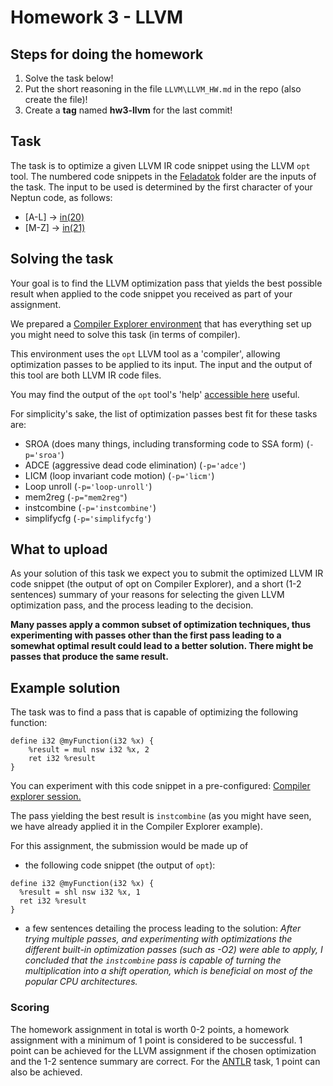 # Homework 3 - LLVM

## Steps for doing the homework

1. Solve the task below!
2. Put the short reasoning in the file `LLVM\LLVM_HW.md` in the repo (also create the file)!
3. Create a **tag** named **hw3-llvm** for the last commit!

## Task

The task is to optimize a given LLVM IR code snippet using the LLVM `opt` tool.
The numbered code snippets in the [Feladatok](./Feladatok) folder are the inputs of the task. The input to be used is determined by the first character of your Neptun code, as follows:
* [A-L] -> [in(20)](./Feladatok/in%20(20).ll)
* [M-Z] -> [in(21)](./Feladatok/in%20(21).ll)

## Solving the task

Your goal is to find the LLVM optimization pass that yields the best possible result when applied to the code snippet you received as part of your assignment.

We prepared a [Compiler Explorer environment](https://godbolt.org/z/vcxxj8fqY) that has everything set up you might need to solve this task (in terms of compiler).

This environment uses the `opt` LLVM tool as a 'compiler', allowing optimization passes to be applied to its input. The input and the output of this tool are both LLVM IR code files.

You may find the output of the `opt` tool's 'help' [accessible here](./opthelp.txt) useful.

For simplicity's sake, the list of optimization passes best fit for these tasks are:
- SROA (does many things, including transforming code to SSA form) (`-p='sroa'`)
- ADCE (aggressive dead code elimination) (`-p='adce'`)
- LICM (loop invariant code motion) (`-p='licm'`)
- Loop unroll (`-p='loop-unroll'`)
- mem2reg (`-p="mem2reg"`)
- instcombine (`-p='instcombine'`)
- simplifycfg (`-p='simplifycfg'`)

## What to upload

As your solution of this task we expect you to submit the optimized LLVM IR code snippet (the output of opt on Compiler Explorer), and a short (1-2 sentences) summary of your reasons for selecting the given LLVM optimization pass, and the process leading to the decision.

**Many passes apply a common subset of optimization techniques, thus experimenting with passes other than the first pass leading to a somewhat optimal result could lead to a better solution. There might be passes that produce the same result.**

## Example solution

The task was to find a pass that is capable of optimizing the following function:
```
define i32 @myFunction(i32 %x) {
    %result = mul nsw i32 %x, 2 
    ret i32 %result
}
```

You can experiment with this code snippet in a pre-configured: [Compiler explorer session.](https://godbolt.org/z/dTGzr6qeb)

The pass yielding the best result is ```instcombine``` (as you might have seen, we have already applied it in the Compiler Explorer example).

For this assignment, the submission would be made up of 
- the following code snippet (the output of `opt`):
```
define i32 @myFunction(i32 %x) {
  %result = shl nsw i32 %x, 1
  ret i32 %result
}
```
- a few sentences detailing the process leading to the solution:
*After trying multiple passes, and experimenting with optimizations the different built-in optimization passes (such as -O2) were able to apply, I concluded that the `instcombine` pass is capable of turning the multiplication into a shift operation, which is beneficial on most of the popular CPU architectures.*

### Scoring

The homework assignment in total is worth 0-2 points, a homework assignment with a minimum of 1 point is considered to be successful. 1 point can be achieved for the LLVM assignment if the chosen optimization and the 1-2 sentence summary are correct. For the [ANTLR](../ANTLR_HW/ANTLR_EN.md) task, 1 point can also be achieved.